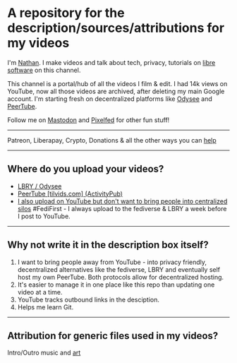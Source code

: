 # A repository for the description/sources/attributions for my videos
I'm [Nathan](https://polarhive.ml). I make videos and talk about tech, privacy, tutorials on [libre software](https://polarhive.ml/blog/free-libre-software/) on this channel.

This channel is a portal/hub of all the videos I film & edit. I had 14k views on YouTube, now all those videos are archived, after deleting my main Google account. I'm starting fresh on decentralized platforms like [Odysee](https://polarhive.ml/odysee) and [PeerTube](https://polarhive.ml/peertube). 

Follow me on [Mastodon](https://polarhive.ml/mastodon) and [Pixelfed](https://polarhive.ml/pixelfed) for other fun stuff!

---
Patreon, Liberapay, Crypto, Donations & all the other ways you can [help](https://polarhive.ml/help)

---
## Where do you upload your videos?
- [LBRY / Odysee](https://polarhive.ml/odysee) 
- [PeerTube [tilvids.com] (ActivityPub)](https://polarhive.ml/peertube)
- [I also upload on YouTube but don't want to bring people into centralized silos](https://polarhive.ml/blog/fedi-first)
#FediFirst - I always upload to the fediverse & LBRY a week before I post to YouTube.

---
## Why not write it in the description box itself?
1. I want to bring people away from YouTube - into privacy friendly, decentralized alternatives like the fediverse, LBRY and eventually self host my own PeerTube. Both protocols allow for decentralized hosting.
2. It's easier to manage it in one place like this repo than updating one video at a time.
3. YouTube tracks outbound links in the desciption.
4. Helps me learn Git.

---
## Attribution for generic files used in my videos?
Intro/Outro music and [art](https://codeberg.org/polarhive/videos/src/branch/main/docs/generic/README.md)